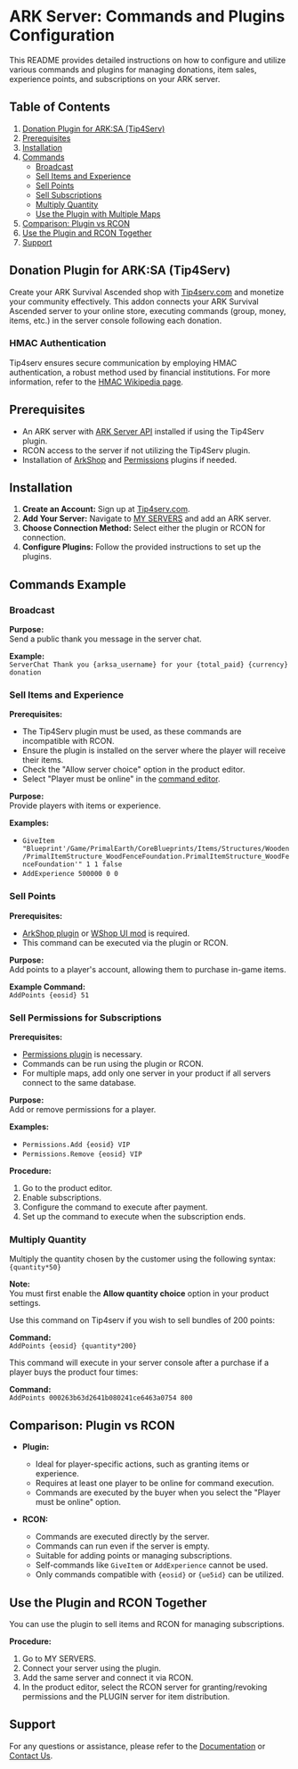 # ARK Server: Commands and Plugins Configuration

This README provides detailed instructions on how to configure and utilize various commands and plugins for managing donations, item sales, experience points, and subscriptions on your ARK server.

## Table of Contents

1. [Donation Plugin for ARK:SA (Tip4Serv)](#donation-plugin-for-arksa-tip4serv)
2. [Prerequisites](#prerequisites)
3. [Installation](#installation)
4. [Commands](#commands-example)
    - [Broadcast](#broadcast)
    - [Sell Items and Experience](#sell-items-and-experience)
    - [Sell Points](#sell-points)
    - [Sell Subscriptions](#sell-subscriptions)
    - [Multiply Quantity](#multiply-quantity)
    - [Use the Plugin with Multiple Maps](#use-the-plugin-with-multiple-maps)
5. [Comparison: Plugin vs RCON](#comparison-plugin-vs-rcon)
6. [Use the Plugin and RCON Together](#use-the-plugin-and-rcon-together)
7. [Support](#support)

## Donation Plugin for ARK:SA (Tip4Serv)

Create your ARK Survival Ascended shop with [Tip4serv.com](https://tip4serv.com/?ads=github) and monetize your community effectively. This addon connects your ARK Survival Ascended server to your online store, executing commands (group, money, items, etc.) in the server console following each donation.

### HMAC Authentication

Tip4serv ensures secure communication by employing HMAC authentication, a robust method used by financial institutions. For more information, refer to the [HMAC Wikipedia page](https://en.wikipedia.org/wiki/HMAC).

## Prerequisites

- An ARK server with [ARK Server API](https://www.curseforge.com/ark-survival-ascended/mods/tip4serv) installed if using the Tip4Serv plugin.
- RCON access to the server if not utilizing the Tip4Serv plugin.
- Installation of [ArkShop](https://gameservershub.com/forums/resources/ark-survival-ascended-arkshop-crossplay-supported.714/) and [Permissions](https://gameservershub.com/forums/resources/ark-survival-ascended-permissions-crossplay-supported.713/) plugins if needed.

## Installation

1. **Create an Account:** Sign up at [Tip4serv.com](https://tip4serv.com/?ads=github).
2. **Add Your Server:** Navigate to [MY SERVERS](https://tip4serv.com/dashboard/my-servers) and add an ARK server.
3. **Choose Connection Method:** Select either the plugin or RCON for connection.
4. **Configure Plugins:** Follow the provided instructions to set up the plugins.

## Commands Example

### Broadcast

**Purpose:**  
Send a public thank you message in the server chat.

**Example:**  
`ServerChat Thank you {arksa_username} for your {total_paid} {currency} donation`

### Sell Items and Experience

**Prerequisites:**  
- The Tip4Serv plugin must be used, as these commands are incompatible with RCON.
- Ensure the plugin is installed on the server where the player will receive their items.
- Check the "Allow server choice" option in the product editor.
- Select "Player must be online" in the [command editor](https://docs.tip4serv.com/store-setup/server-commands#id-3.-commands-editor).

**Purpose:**  
Provide players with items or experience.

**Examples:**  
- `GiveItem "Blueprint'/Game/PrimalEarth/CoreBlueprints/Items/Structures/Wooden/PrimalItemStructure_WoodFenceFoundation.PrimalItemStructure_WoodFenceFoundation'" 1 1 false`
- `AddExperience 500000 0 0`

### Sell Points

**Prerequisites:**  
- [ArkShop plugin](https://gameservershub.com/forums/resources/ark-survival-ascended-arkshop-crossplay-supported.714/) or [WShop UI mod](https://www.curseforge.com/ark-survival-ascended/mods/wshop-ui) is required.
- This command can be executed via the plugin or RCON.

**Purpose:**  
Add points to a player's account, allowing them to purchase in-game items.

**Example Command:**  
`AddPoints {eosid} 51`

### Sell Permissions for Subscriptions

**Prerequisites:**  
- [Permissions plugin](https://gameservershub.com/forums/resources/ark-survival-ascended-permissions-crossplay-supported.713/) is necessary.
- Commands can be run using the plugin or RCON.
- For multiple maps, add only one server in your product if all servers connect to the same database.

**Purpose:**  
Add or remove permissions for a player.

**Examples:**  
- `Permissions.Add {eosid} VIP`
- `Permissions.Remove {eosid} VIP`

**Procedure:**

1. Go to the product editor.
2. Enable subscriptions.
3. Configure the command to execute after payment.
4. Set up the command to execute when the subscription ends.

### Multiply Quantity

Multiply the quantity chosen by the customer using the following syntax: `{quantity*50}`

**Note:**  
You must first enable the **Allow quantity choice** option in your product settings.

Use this command on Tip4serv if you wish to sell bundles of 200 points:

**Command:**  
`AddPoints {eosid} {quantity*200}`

This command will execute in your server console after a purchase if a player buys the product four times:

**Command:**  
`AddPoints 000263b63d2641b080241ce6463a0754 800`

## Comparison: Plugin vs RCON

- **Plugin:**
  - Ideal for player-specific actions, such as granting items or experience.
  - Requires at least one player to be online for command execution.
  - Commands are executed by the buyer when you select the "Player must be online" option.

- **RCON:**
  - Commands are executed directly by the server.
  - Commands can run even if the server is empty.
  - Suitable for adding points or managing subscriptions.
  - Self-commands like `GiveItem` or `AddExperience` cannot be used.
  - Only commands compatible with `{eosid}` or `{ue5id}` can be utilized.

## Use the Plugin and RCON Together

You can use the plugin to sell items and RCON for managing subscriptions.

**Procedure:**

1. Go to MY SERVERS.
2. Connect your server using the plugin.
3. Add the same server and connect it via RCON.
4. In the product editor, select the RCON server for granting/revoking permissions and the PLUGIN server for item distribution.

## Support

For any questions or assistance, please refer to the [Documentation](https://docs.tip4serv.com) or [Contact Us](https://tip4serv.com/contact).
